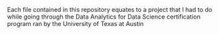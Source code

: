 Each file contained in this repository equates to a project that I had to do while going through the Data Analytics for Data Science certification program ran by the University of Texas at Austin
